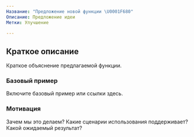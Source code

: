 ```yaml
---
Название: "Предложение новой функции \U0001F680"
Описание: Предложение идеи
Метки: Улучшение

---
```


## Краткое описание
Краткое объяснение предлагаемой функции.

### Базовый пример
Включите базовый пример или ссылки здесь.

### Мотивация
Зачем мы это делаем? Какие сценарии использования поддерживает? Какой ожидаемый результат?